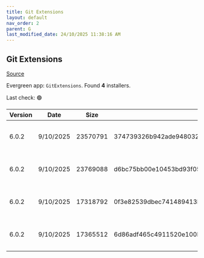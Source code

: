```yaml
---
title: Git Extensions
layout: default
nav_order: 2
parent: G
last_modified_date: 24/10/2025 11:38:16 AM
---
```


## Git Extensions

[Source](https://github.com/gitextensions/gitextensions)

Evergreen app: `GitExtensions`. Found **4** installers.

Last check: 🟢

| Version | Date      | Size     | Sha256                                                           | Architecture | InstallerType | Type | URI                                                                                                                                                                                                                                                                            |
| ------- | --------- | -------- | ---------------------------------------------------------------- | ------------ | ------------- | ---- | ------------------------------------------------------------------------------------------------------------------------------------------------------------------------------------------------------------------------------------------------------------------------------ |
| 6.0.2   | 9/10/2025 | 23570791 | 374739326b942ade9480326f39aeb28215832deef2765d7fd907148a4c52b99c | ARM64        | Default       | msi  | [https://github.com/gitextensions/gitextensions/releases/download/v6.0.2/GitExtensions-arm64-6.0.2.0-f02a06bf5.unofficial.msi](https://github.com/gitextensions/gitextensions/releases/download/v6.0.2/GitExtensions-arm64-6.0.2.0-f02a06bf5.unofficial.msi)                   |
| 6.0.2   | 9/10/2025 | 23769088 | d6bc75bb00e10453bd93f05127611f4447f23c70e2748b9e3018767ab8248311 | x64          | Default       | msi  | [https://github.com/gitextensions/gitextensions/releases/download/v6.0.2/GitExtensions-x64-6.0.2.18262-f02a06bf5.msi](https://github.com/gitextensions/gitextensions/releases/download/v6.0.2/GitExtensions-x64-6.0.2.18262-f02a06bf5.msi)                                     |
| 6.0.2   | 9/10/2025 | 17318792 | 0f3e82539dbec741489413bcf6e5f72b12f40e1467eafab393cc80a0de3e3671 | ARM64        | Portable      | zip  | [https://github.com/gitextensions/gitextensions/releases/download/v6.0.2/GitExtensions-Portable-arm64-6.0.2.0-f02a06bf5.unofficial.zip](https://github.com/gitextensions/gitextensions/releases/download/v6.0.2/GitExtensions-Portable-arm64-6.0.2.0-f02a06bf5.unofficial.zip) |
| 6.0.2   | 9/10/2025 | 17365512 | 6d86adf465c4911520e100b0f72aff595e6647656074ec504af57d4188f45837 | x64          | Portable      | zip  | [https://github.com/gitextensions/gitextensions/releases/download/v6.0.2/GitExtensions-Portable-x64-6.0.2.18262-f02a06bf5.zip](https://github.com/gitextensions/gitextensions/releases/download/v6.0.2/GitExtensions-Portable-x64-6.0.2.18262-f02a06bf5.zip)                   |
